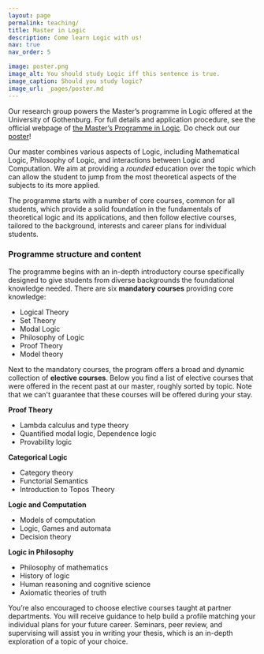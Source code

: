 ```yaml
---
layout: page
permalink: teaching/
title: Master in Logic
description: Come learn Logic with us!
nav: true
nav_order: 5

image: poster.png
image_alt: You should study Logic iff this sentence is true.
image_caption: Should you study logic?
image_url: _pages/poster.md
---
```


Our research group powers the Master’s programme in Logic offered at the University of Gothenburg. For full details and application procedure, see the official webpage of [the Master’s Programme in Logic](https://www.gu.se/en/study-gothenburg/logic-masters-programme-h2log).  Do check out our [poster](https://logic-gu.se/poster)!

Our master combines various aspects of Logic, including Mathematical Logic, Philosophy of Logic, and interactions between Logic and Computation. We aim at providing a *rounded* education over the topic which can allow the student to jump from the most theoretical aspects of the subjects to its more applied.

<!-- The purpose of the Master’s Programme in Logic is to provide a new generation of students with thorough theoretical knowledge, and the ability to apply it, within a central intellectual field, which gets its theoretical interest and practical value from a unique combination of humanities, mathematics and information science. For the Faculty of Humanities this is a commitment to promote and further develop the field of mathematical humanities.

The main goal is that students, after successful completion of the programme, will have a coherent training and thorough understanding of the theoretical fundamentals of the subject of logic itself, its general role in the sciences and humanities, as well as its applications in fields like philosophy, linguistics, mathematics and computer science. Students will be well prepared for a career of research and development in logic and its applications, both in academia and industry. -->

<!-- ![In 2024 our Logic Group hosted the Logic Colloquium, the most important conference in Logic in Europe, and many master students were involved in the organisation.]({{ '/assets/img/students_cooperating.jpg' | relative_url }}) -->

The programme starts with a number of core courses, common for all students, which provide a solid foundation in the fundamentals of theoretical logic and its applications, and then follow elective courses, tailored to the background, interests and career plans for individual students.


### Programme structure and content
The programme begins with an in-depth introductory course specifically designed to give students from diverse backgrounds the foundational knowledge needed. There are six **mandatory courses** providing core knowledge:

- Logical Theory
- Set Theory
- Modal Logic
- Philosophy of Logic
- Proof Theory
- Model theory

Next to the mandatory courses, the program offers a broad and dynamic collection of **elective courses**. Below you find a list of elective courses that were offered in the recent past at our master, roughly sorted by topic. Note that we can't guarantee that these courses will be offered during your stay.

 **Proof Theory**
 - Lambda calculus and type theory
 - Quantified modal logic, Dependence logic 
 - Provability logic

 **Categorical Logic**
 - Category theory 
 - Functorial Semantics
 - Introduction to Topos Theory 

 **Logic and Computation**
 - Models of computation 
 - Logic, Games and automata
 - Decision theory

 **Logic in Philosophy**
 - Philosophy of mathematics
 - History of logic
 - Human reasoning and cognitive science
 - Axiomatic theories of truth 
 



You’re also encouraged to choose elective courses taught at partner departments. You will receive guidance to help build a profile matching your individual plans for your future career. Seminars, peer review, and supervising will assist you in writing your thesis, which is an in-depth exploration of a topic of your choice.


